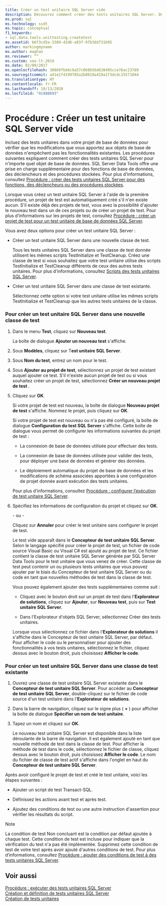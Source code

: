 ```yaml
---
title: Créer un test unitaire SQL Server vide
description: Découvrez comment créer des tests unitaires SQL Server. Découvrez comment utiliser les mêmes scripts TestInitialize et TestCleanup que les autres tests et comment utiliser des scripts différents.
ms.prod: sql
ms.technology: ssdt
ms.topic: conceptual
f1_keywords:
- sql.data.tools.unittesting.createtest
ms.assetid: b6f3cd5a-3389-42d6-a93f-97b3ddf31b95
author: markingmyname
ms.author: maghan
ms.reviewer: “”
ms.custom: seo-lt-2019
ms.date: 02/09/2017
ms.openlocfilehash: 30869fbd4c9a57c068b56d638495cce76ac23789
ms.sourcegitcommit: a41e1f4199785a2b8019a419a1f3dcdc15571044
ms.translationtype: HT
ms.contentlocale: fr-FR
ms.lasthandoff: 10/13/2020
ms.locfileid: "91988693"
---
```

# <a name="how-to-create-an-empty-sql-server-unit-test"></a>Procédure : Créer un test unitaire SQL Server vide

Incluez des tests unitaires dans votre projet de base de données pour vérifier que les modifications que vous apportez aux objets de base de données n'empêchent pas les fonctionnalités existantes. Les procédures suivantes expliquent comment créer des tests unitaires SQL Server pour n'importe quel objet de base de données. SQL Server Data Tools offre une prise en charge supplémentaire pour des fonctions de base de données, des déclencheurs et des procédures stockées. Pour plus d’informations, consultez [Procédure : créer des tests unitaires SQL Server pour des fonctions, des déclencheurs ou des procédures stockées](../ssdt/how-to-create-unit-tests-for-functions-triggers-stored-procedures.md).  
  
Lorsque vous créez un test unitaire SQL Server à l'aide de la première procédure, un projet de test est automatiquement créé s'il n'en existe aucun. S'il existe déjà des projets de test, vous avez la possibilité d'ajouter le nouveau test dans un de ces projets ou de créer un projet de test. Pour plus d’informations sur les projets de test, consultez [Procédure : créer un projet de test pour un test unitaire de base de données SQL Server](../ssdt/how-to-create-a-test-project-for-sql-server-database-unit-testing.md).  
  
Vous avez deux options pour créer un test unitaire SQL Server :  
  
-   Créer un test unitaire SQL Server dans une nouvelle classe de test.  
  
    Tous les tests unitaires SQL Server dans une classe de test donnée utilisent les mêmes scripts TestInitialize et TestCleanup. Créez une classe de test si vous souhaitez que votre test unitaire utilise des scripts TestInitialize et TestCleanup différents de ceux des autres tests unitaires. Pour plus d'informations, consultez [Scripts des tests unitaires SQL Server](../ssdt/scripts-in-sql-server-unit-tests.md).  
  
-   Créer un test unitaire SQL Server dans une classe de test existante.  
  
    Sélectionnez cette option si votre test unitaire utilise les mêmes scripts TestInitialize et TestCleanup que les autres tests unitaires de la classe.  
  
### <a name="to-create-a-sql-server-unit-test-inside-a-new-test-class"></a>Pour créer un test unitaire SQL Server dans une nouvelle classe de test  
  
1.  Dans le menu **Test**, cliquez sur **Nouveau test**.  
  
    La boîte de dialogue **Ajouter un nouveau test** s'affiche.  
  
2.  Sous **Modèles**, cliquez sur T**est unitaire SQL Server**.  
  
3.  Sous **Nom du test**, entrez un nom pour le test.  
  
4.  Sous **Ajouter au projet de test**, sélectionnez un projet de test existant auquel ajouter ce test. S'il n'existe aucun projet de test ou si vous souhaitez créer un projet de test, sélectionnez **Créer un nouveau projet de test <language>** .  
  
5.  Cliquez sur **OK**.  
  
    Si votre projet de test est nouveau, la boîte de dialogue **Nouveau projet de test** s'affiche. Nommez le projet, puis cliquez sur **OK**.  
  
    Si votre projet de test est nouveau ou n'a pas été configuré, la boîte de dialogue **Configuration du test SQL Server<ProjectName>** s'affiche. Cette boîte de dialogue vous permet de configurer les informations suivantes du projet de test :  
  
    -   La connexion de base de données utilisée pour effectuer des tests.  
  
    -   La connexion de base de données utilisée pour valider des tests, pour déployer une base de données et générer des données.  
  
    -   Le déploiement automatique du projet de base de données et les modifications de schéma associées apportées à une configuration de projet donnée avant exécution des tests unitaires.  
  
    Pour plus d’informations, consultez [Procédure : configurer l’exécution de test unitaire SQL Server](../ssdt/how-to-configure-sql-server-unit-test-execution.md).  
  
6.  Spécifiez les informations de configuration du projet et cliquez sur **OK**.  
  
    \- ou -  
  
    Cliquez sur **Annuler** pour créer le test unitaire sans configurer le projet de test.  
  
    Le test vide apparaît dans le **Concepteur de test unitaire SQL Server**. Selon le langage spécifié pour créer le projet de test, un fichier de code source Visual Basic ou Visual C\# est ajouté au projet de test. Ce fichier contient la classe de test unitaire SQL Server générée par SQL Server Data Tools pour le test unitaire que vous venez de créer. Cette classe de test peut contenir un ou plusieurs tests unitaires que vous pouvez ajouter par le biais du Concepteur de test unitaire SQL Server ou du code en tant que nouvelles méthodes de test dans la classe de test.  
  
    Vous pouvez également ajouter des tests supplémentaires comme suit :  
  
    -   Cliquez avec le bouton droit sur un projet de test dans l'**Explorateur de solutions**, cliquez sur **Ajouter**, sur **Nouveau test**, puis sur **Test unitaire SQL Server**.  
  
    -   Dans l'Explorateur d'objets SQL Server, sélectionnez Créer des tests unitaires.  
  
    Lorsque vous sélectionnez ce fichier dans l'**Explorateur de solutions** il s'affiche dans le Concepteur de test unitaire SQL Server, par défaut. Pour afficher le code ou le personnaliser pour ajouter des fonctionnalités à vos tests unitaires, sélectionnez le fichier, cliquez dessus avec le bouton droit, puis choisissez **Afficher le code**.  
  
### <a name="to-create-a-sql-server-unit-test-inside-an-existing-test-class"></a>Pour créer un test unitaire SQL Server dans une classe de test existante  
  
1.  Ouvrez une classe de test unitaire SQL Server existante dans le **Concepteur de test unitaire SQL Server**. Pour accéder au **Concepteur de test unitaire SQL Server**, double-cliquez sur le fichier de code source d'un test unitaire dans l'**Explorateur de solutions**.  
  
2.  Dans la barre de navigation, cliquez sur le signe plus ( **+** ) pour afficher la boîte de dialogue **Spécifier un nom de test unitaire**.  
  
3.  Tapez un nom et cliquez sur **OK**.  
  
    Le nouveau test unitaire SQL Server est disponible dans la liste déroulante de la barre de navigation. Il est également ajouté en tant que nouvelle méthode de test dans la classe de test. Pour afficher la méthode de test dans le code, sélectionnez le fichier de classe, cliquez dessus avec le bouton droit, puis choisissez **Afficher le code**. Le nom du fichier de classe de test actif s'affiche dans l'onglet en haut du **Concepteur de test unitaire SQL Server**.  
  
Après avoir configuré le projet de test et créé le test unitaire, voici les étapes suivantes :  
  
-   Ajouter un script de test Transact\-SQL.  
  
-   Définissez les actions avant test et après test.  
  
-   Ajoutez des conditions de test ou une autre instruction d'assertion pour vérifier les résultats du script.  
  
> [!NOTE]  
> La condition de test Non concluant est la condition par défaut ajoutée à chaque test. Cette condition de test est incluse pour indiquer que la vérification du test n'a pas été implémentée. Supprimez cette condition de test de votre test après avoir ajouté d'autres conditions de test. Pour plus d’informations, consultez [Procédure : ajouter des conditions de test à des tests unitaires SQL Server](/previous-versions/visualstudio/visual-studio-2010/aa833242(v=vs.100)).  
  
## <a name="see-also"></a>Voir aussi  
[Procédure : exécuter des tests unitaires SQL Server](../ssdt/how-to-run-sql-server-unit-tests.md)  
[Création et définition de tests unitaires SQL Server](../ssdt/creating-and-defining-sql-server-unit-tests.md)  
[Création de tests unitaires](/previous-versions/visualstudio/visual-studio-2008/ms182523(v=vs.90))  
